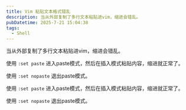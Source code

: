 ```yaml
---
title: Vim 粘贴文本格式错乱
description: 当从外部复制了多行文本粘贴进vim，缩进会错乱。
pubDatetime: 2025-7-21 15:04:38
tags:
  - Shell
---
```


当从外部复制了多行文本粘贴进vim，缩进会错乱。

使用 `:set paste` 进入paste模式，然后在插入模式粘贴内容，缩进就正常了。

使用 `:set nopaste` 退出paste模式。

使用 `:set paste` 进入paste模式，然后在插入模式粘贴内容，缩进就正常了。

使用 `:set nopaste` 退出paste模式。


